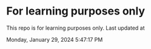 # For learning purposes only
This repo is for learning purposes only.
Last updated at

Monday, January 29, 2024 5:47:17 PM


